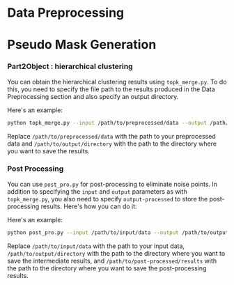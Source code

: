 
# Data Preprocessing
<div id=Data_Preprocessing>




# Pseudo Mask Generation
<div id=Pseudo_Mask_Generation>

### Part2Object : hierarchical clustering

You can obtain the hierarchical clustering results using `topk_merge.py`. To do this, you need to specify the file path to the results produced in the Data Preprocessing section and also specify an output directory.

Here's an example:

```bash
python topk_merge.py --input /path/to/preprocessed/data --output /path/to/output/directory
```

Replace `/path/to/preprocessed/data` with the path to your preprocessed data and `/path/to/output/directory` with the path to the directory where you want to save the results.

### Post Processing

You can use `post_pro.py` for post-processing to eliminate noise points. In addition to specifying the `input` and `output` parameters as with `topk_merge.py`, you also need to specify `output-processed` to store the post-processing results. Here's how you can do it:

Here's an example:

```bash
python post_pro.py --input /path/to/input/data --output /path/to/output/directory --output-processed /path/to/post-processed/results
```
Replace `/path/to/input/data` with the path to your input data, `/path/to/output/directory` with the path to the directory where you want to save the intermediate results, and `/path/to/post-processed/results` with the path to the directory where you want to save the post-processing results.